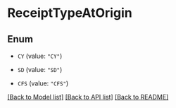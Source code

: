 # ReceiptTypeAtOrigin

## Enum


* `CY` (value: `"CY"`)

* `SD` (value: `"SD"`)

* `CFS` (value: `"CFS"`)


[[Back to Model list]](../README.md#documentation-for-models) [[Back to API list]](../README.md#documentation-for-api-endpoints) [[Back to README]](../README.md)


